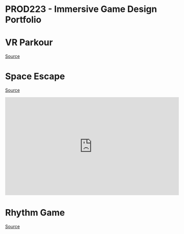 
# PROD223 - Immersive Game Design Portfolio

# VR Parkour

[Source](https://eng-git.canterbury.ac.nz/mwa172/prod223-parkour)

# Space Escape

[Source](https://eng-git.canterbury.ac.nz/mwa172/prod223-assignment-2)

<iframe width="560" height="315" src="https://www.youtube.com/embed/8QbxXjPHJwY" title="YouTube video player" frameborder="0" allow="accelerometer; autoplay; clipboard-write; encrypted-media; gyroscope; picture-in-picture" allowfullscreen></iframe>

# Rhythm Game

[Source](https://eng-git.canterbury.ac.nz/mwa172/prod223-assignment-3)
